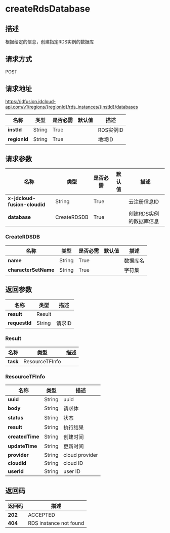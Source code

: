 # createRdsDatabase


## 描述
根据给定的信息，创建指定RDS实例的数据库

## 请求方式
POST

## 请求地址
https://jdfusion.jdcloud-api.com/v1/regions/{regionId}/rds_instances/{instId}/databases

|名称|类型|是否必需|默认值|描述|
|---|---|---|---|---|
|**instId**|String|True| |RDS实例ID|
|**regionId**|String|True| |地域ID|

## 请求参数
|名称|类型|是否必需|默认值|描述|
|---|---|---|---|---|
|**x-jdcloud-fusion-cloudid**|String|True| |云注册信息ID|
|**database**|CreateRDSDB|True| |创建RDS实例的数据库信息|

### CreateRDSDB
|名称|类型|是否必需|默认值|描述|
|---|---|---|---|---|
|**name**|String|True| |数据库名|
|**characterSetName**|String|True| |字符集|

## 返回参数
|名称|类型|描述|
|---|---|---|
|**result**|Result| |
|**requestId**|String|请求ID|

### Result
|名称|类型|描述|
|---|---|---|
|**task**|ResourceTFInfo| |
### ResourceTFInfo
|名称|类型|描述|
|---|---|---|
|**uuid**|String|uuid|
|**body**|String|请求体|
|**status**|String|状态|
|**result**|String|执行结果|
|**createdTime**|String|创建时间|
|**updateTime**|String|更新时间|
|**provider**|String|cloud provider|
|**cloudId**|String|cloud ID|
|**userId**|String|user ID|

## 返回码
|返回码|描述|
|---|---|
|**202**|ACCEPTED|
|**404**|RDS instance not found|

